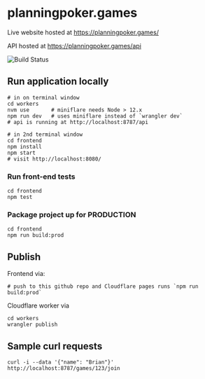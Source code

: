 # planningpoker.games

Live website hosted at <https://planningpoker.games/>

API hosted at <https://planningpoker.games/api>

![Build Status](https://github.com/briangershon/planning-poker/workflows/Continuous%20Integration/badge.svg)

## Run application locally

    # in on terminal window
    cd workers
    nvm use       # miniflare needs Node > 12.x
    npm run dev   # uses miniflare instead of `wrangler dev`
    # api is running at http://localhost:8787/api

    # in 2nd terminal window
    cd frontend
    npm install
    npm start
    # visit http://localhost:8080/

### Run front-end tests

    cd frontend
    npm test

### Package project up for PRODUCTION

    cd frontend
    npm run build:prod

## Publish

Frontend via:

    # push to this github repo and Cloudflare pages runs `npm run build:prod`
    
Cloudflare worker via

    cd workers
    wrangler publish

## Sample curl requests

    curl -i --data '{"name": "Brian"}' http://localhost:8787/games/123/join
